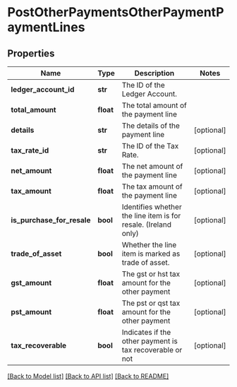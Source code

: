 # PostOtherPaymentsOtherPaymentPaymentLines

## Properties
Name | Type | Description | Notes
------------ | ------------- | ------------- | -------------
**ledger_account_id** | **str** | The ID of the Ledger Account. | 
**total_amount** | **float** | The total amount of the payment line | 
**details** | **str** | The details of the payment line | [optional] 
**tax_rate_id** | **str** | The ID of the Tax Rate. | [optional] 
**net_amount** | **float** | The net amount of the payment line | [optional] 
**tax_amount** | **float** | The tax amount of the payment line | [optional] 
**is_purchase_for_resale** | **bool** | Identifies whether the line item is for resale. (Ireland only) | [optional] 
**trade_of_asset** | **bool** | Whether the line item is marked as trade of asset. | [optional] 
**gst_amount** | **float** | The gst or hst tax amount for the other payment | [optional] 
**pst_amount** | **float** | The pst or qst tax amount for the other payment | [optional] 
**tax_recoverable** | **bool** | Indicates if the other payment is tax recoverable or not | [optional] 

[[Back to Model list]](../README.md#documentation-for-models) [[Back to API list]](../README.md#documentation-for-api-endpoints) [[Back to README]](../README.md)


